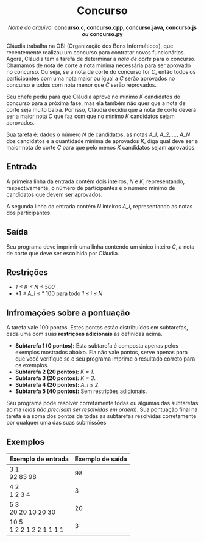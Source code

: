 <h1 align="center">Concurso</h1>
<p align="center">
  <i>Nome do arquivo:</i> <b>concurso.c, concurso.cpp, concurso.java, concurso.js <i>ou</i> concurso.py</b>
</p>

Cláudia trabalha na OBI (Organização dos Bons Informáticos), que recentemente realizou um concurso para contratar novos funcionários. Agora, Cláudia tem a tarefa de determinar a *nota de corte* para o concurso. Chamamos de nota de corte a nota mínima necessária para ser aprovado no concurso. Ou seja, se a nota de corte do concurso for *C*, então todos os participantes com uma nota maior ou igual a *C* serão aprovados no concurso e todos com nota menor que *C* serão reprovados.

Seu chefe pediu para que Cláudia aprove no mínimo *K* candidatos do concurso para a próxima fase, mas ela também não quer que a nota de corte seja muito baixa. Por isso, Cláudia decidiu que a nota de corte deverá ser a maior nota *C* que faz com que no mínimo *K* candidatos sejam aprovados.

Sua tarefa é: dados o número *N* de candidatos, as notas *A_1, A_2, ..., A_N* dos candidatos e a quantidade mínima de aprovados *K*, diga qual deve ser a maior nota de corte *C* para que pelo menos *K* candidatos sejam aprovados.

## Entrada

A primeira linha da entrada contém dois inteiros, *N* e *K*, representando, respectivamente, o número de participantes e o número mínimo de candidatos que devem ser aprovados. 

A segunda linha da entrada contém *N* inteiros *A_i*, representando as notas dos participantes.

## Saída

Seu programa deve imprimir uma linha contendo um único inteiro *C*, a nota de corte que deve ser escolhida por Cláudia.

## Restrições

* *1 ≤ K ≤ N ≤ 500*
* *1 ≤ A_i ≤ * 100 para todo *1 ≤ i ≤ N*

## Infromações sobre a pontuação

A tarefa vale 100 pontos. Estes pontos estão distribuídos em subtarefas, cada uma com suas **restrições adicionais** às definidas acima.
* **Subtarefa 1 (0 pontos):** Esta subtarefa é composta apenas pelos exemplos mostrados abaixo. Ela não vale pontos, serve apenas para que você verifique se o seu programa imprime o resultado correto para os exemplos.
* **Subtarefa 2 (20 pontos):** *K = 1*.
* **Subtarefa 3 (20 pontos):** *K = 3*.
* **Subtarefa 4 (20 pontos):** *A_i ≤ 2*.
* **Subtarefa 5 (40 pontos):** Sem restrições adicionais.

Seu programa pode resolver corretamente todas ou algumas das subtarefas acima (*elas não precisam ser resolvidas em ordem*). Sua pontuação final na tarefa é a soma dos pontos de todas as subtarefas resolvidas corretamente por qualquer uma das suas submissões

## Exemplos


|Exemplo de entrada          |Exemplo de saída|
|:---------------------------|:---------------|
|3 1<br>92 83 98             | 98             |
|4 2<br>1 2 3 4              | 3              |
|5 3<br>20 20 10 20 30       | 20             |
|10 5<br>1 2 2 1 2 2 1 1 1 1 | 3              |